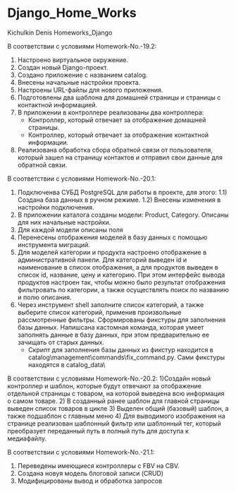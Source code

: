 # Django_Home_Works
Kichulkin Denis Homeworks_Django

В соответствии с условиями Homework-No.-19.2:
 1) Настроено виртуальное окружение.
 2) Создан новый Django-проект.
 3) Создано приложение с названием catalog.
 4) Внесены начальные настройки проекта. 
 5) Настроены URL-файлы для нового приложения.
 6) Подготовлены два шаблона для домашней страницы 
    и страницы с контактной информацией.
 7) В приложении в контроллере реализованы два контроллера:
    - Контроллер, который отвечает за отображение домашней страницы.
    - Контроллер, который отвечает за отображение контактной информации.
 8) Реализована обработка сбора обратной связи от пользователя, который 
    зашел на страницу контактов и отправил свои данные для обратной связи.

В соответствии с условиями Homework-No.-20.1:
1) Подключенва СУБД PostgreSQL для работы в проекте, для этого:
1.1) Создана база данных в ручном режиме.
1.2) Внесены изменения в настройки подключения.
2) В приложении каталога созданы модели: Product, Category. Описаны для них начальные настройки.
3) Для каждой модели описаны поля
4) Перенесены отображения моделей в базу данных с помощью инструмента миграций.
5) Для моделей категории и продукта настроено отображение в административной панели. 
Для категорий выведен id и наименование в список отображения, а для продуктов выведен
в список id, название, цену и категорию.
При этом интерфейс вывода продуктов настроен так, чтобы можно было результат отображения фильтровать по категории, 
а также осуществлять поиск по названию и полю описания.
6) Через инструмент shell заполните список категорий, а также выберите список категорий, 
применив произвольные рассмотренные фильтры. Сформированы фикстуры для заполнения базы данных.
Напишсана кастомная команда, которая умеет заполнять данные в базу данных, 
при этом предварительно ее зачищать от старых данных.
   * Скрипт для заполнения базы данных из фикстур находится в catalog\management\commands\fix_command.py.
   Сами фикстуры находятся в catalog_data\


В соответствии с условиями Homework-No.-20.2:
1)Создайн новый контроллер и шаблон, которые будут отвечают за отображение отдельной страницы с товаром, 
на которой выведена всю информация о самом товаре.
2) В созданный ранее шаблон для главной страницы выведен список товаров в цикле
3) Выделен общий (базовый) шаблон, а также подшаблон с главным меню
4) Для выводимого изображения на странице реализован шаблонный фильтр или шаблонный тег, 
который преобразует переданный путь в полный путь для доступа к медиафайлу.

В соответствии с условиями Homework-No.-21.1:

1) Переведены имеющиеся контроллеры с FBV на CBV.
2) Создана новуя модель блоговой записи (CRUD)
3) Модифицированы вывод и обработка запросов